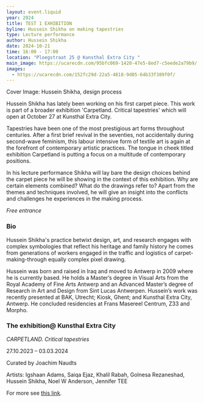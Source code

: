 ```yaml
---
layout: event.liquid
year: 2024
title: TEST 1 EXHIBITION
byline: Hussein Shikha on making tapestries
type: Lecture performance
author: Hussein Shikha
date: 2024-10-21
time: 16:00 - 17:00
location: "Ploegstraat 25 @ Kunsthal Extra City "
main_image: https://ucarecdn.com/95bfc069-1420-47e5-8ed7-c5eede2a79b9/
images:
  - https://ucarecdn.com/152fc29d-22a5-4818-9d05-64b33f389f0f/
---
```

Cover Image: Hussein Shikha, design process

Hussein Shikha has lately been working on his first carpet piece. This work is part of a broader exhibition 'Carpetland. Critical tapestries' which will open at October 27 at Kunsthal Extra City. 

Tapestries have been one of the most prestigious art forms throughout centuries. After a first brief revival in the seventies, not accidentally during second-wave feminism, this labour intensive form of textile art is again at the forefront of contemporary artistic practices. The tongue in cheek titled exhibition Carpetland is putting a focus on a multitude of contemporary positions.

In his lecture performance Shikha will lay bare the design choices behind the carpet piece he will be showing in the context of this exhibition. Why are certain elements combined? What do the drawings refer to? Apart from the themes and techniques involved, he will give an insight into the conflicts and challenges he experiences in the making process. 

*Free entrance*

### Bio

Hussein Shikha's practice betwixt design, art, and research engages with complex symbologies that reflect his heritage and family history he comes from generations of workers engaged in the traffic and logistics of carpet-making-through equally complex pixel drawing. 

Hussein was born and raised in Iraq and moved to Antwerp in 2009 where he is currently based. He holds a Master’s degree in Visual Arts from the Royal Academy of Fine Arts Antwerp and an Advanced Master’s degree of Research in Art and Design from Sint Lucas Antwerpen. Hussein’s work was recently presented at BAK, Utrecht; Kiosk, Ghent; and Kunsthal Extra City, Antwerp. He concluded residencies at Frans Masereel Centrum, Z33 and Morpho.

### The exhibition@ Kunsthal Extra City

*CARPETLAND. Critical tapestries* 

27.10.2023 – 03.03.2024

Curated by Joachim Naudts

Artists: Igshaan Adams, Saiqa Ejaz,  Khalil Rabah, Golnesa Rezaneshad, Hussein Shikha, Noel W Anderson, Jennifer TEE

For more see [this link](https://extracitykunsthal.org/).
